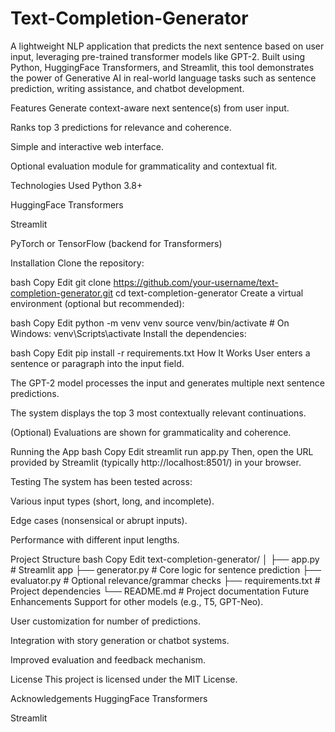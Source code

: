 # Text-Completion-Generator
A lightweight NLP application that predicts the next sentence based on user input, leveraging pre-trained transformer models like GPT-2. Built using Python, HuggingFace Transformers, and Streamlit, this tool demonstrates the power of Generative AI in real-world language tasks such as sentence prediction, writing assistance, and chatbot development.

Features
Generate context-aware next sentence(s) from user input.

Ranks top 3 predictions for relevance and coherence.

Simple and interactive web interface.

Optional evaluation module for grammaticality and contextual fit.

Technologies Used
Python 3.8+

HuggingFace Transformers

Streamlit

PyTorch or TensorFlow (backend for Transformers)

Installation
Clone the repository:

bash
Copy
Edit
git clone https://github.com/your-username/text-completion-generator.git
cd text-completion-generator
Create a virtual environment (optional but recommended):

bash
Copy
Edit
python -m venv venv
source venv/bin/activate  # On Windows: venv\Scripts\activate
Install the dependencies:

bash
Copy
Edit
pip install -r requirements.txt
How It Works
User enters a sentence or paragraph into the input field.

The GPT-2 model processes the input and generates multiple next sentence predictions.

The system displays the top 3 most contextually relevant continuations.

(Optional) Evaluations are shown for grammaticality and coherence.

Running the App
bash
Copy
Edit
streamlit run app.py
Then, open the URL provided by Streamlit (typically http://localhost:8501/) in your browser.

Testing
The system has been tested across:

Various input types (short, long, and incomplete).

Edge cases (nonsensical or abrupt inputs).

Performance with different input lengths.

Project Structure
bash
Copy
Edit
text-completion-generator/
│
├── app.py                # Streamlit app
├── generator.py          # Core logic for sentence prediction
├── evaluator.py          # Optional relevance/grammar checks
├── requirements.txt      # Project dependencies
└── README.md             # Project documentation
Future Enhancements
Support for other models (e.g., T5, GPT-Neo).

User customization for number of predictions.

Integration with story generation or chatbot systems.

Improved evaluation and feedback mechanism.

License
This project is licensed under the MIT License.

Acknowledgements
HuggingFace Transformers

Streamlit
